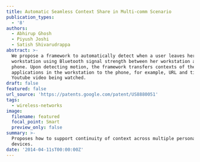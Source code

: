 ```yaml
---
title: Automatic Seamless Context Share in Multi-comm Scenario
publication_types:
  - '8'
authors:
  - Abhirup Ghosh
  - Piyush Joshi
  - Satish Shivarudrappa
abstract: >-
  We propose a framework to automatically detect when a user leaves her
  workstation using Bluetooth signal strength between her workstation and the
  phone. Upon detecting motion, the framework transfers contexts of the active
  applications in the workstation to the phone, for example, URL and timing of a
  Youtube video being watched.
draft: false
featured: false
url_source: 'https://patents.google.com/patent/US8880051'
tags:
  - wireless-networks
image:
  filename: featured
  focal_point: Smart
  preview_only: false
summary: >-
  Proposes how to support continuity of context across multiple personal
  devices.
date: '2014-04-11sT00:00:00Z'
---
```

